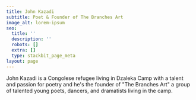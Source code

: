 ```yaml
---
title: John Kazadi
subtitle: Poet & Founder of The Branches Art
image_alt: lorem-ipsum
seo:
  title: ''
  description: ''
  robots: []
  extra: []
  type: stackbit_page_meta
layout: page
---
```

John Kazadi is a Congolese refugee living in Dzaleka Camp with a talent and passion for poetry and he's the founder of "The Branches Art" a group of talented young poets, dancers, and dramatists living in the camp.




